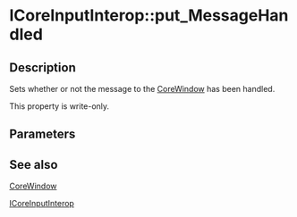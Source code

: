 # ICoreInputInterop::put_MessageHandled

## Description

Sets whether or not the message to the [CoreWindow](https://msdn.microsoft.com/60b1c8c6-c136-4c4c-8e46-69a792d58ed0) has been handled.

This property is write-only.

## Parameters

## See also

[CoreWindow](https://msdn.microsoft.com/60b1c8c6-c136-4c4c-8e46-69a792d58ed0)

[ICoreInputInterop](https://learn.microsoft.com/windows/desktop/api/corewindow/nn-corewindow-icoreinputinterop)